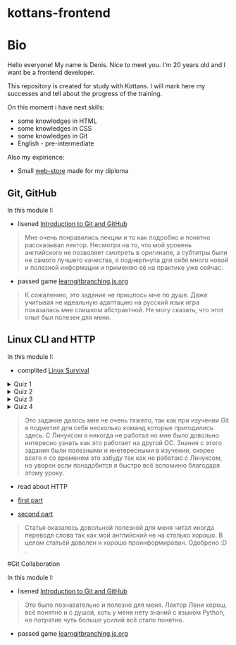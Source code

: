 # kottans-frontend
# Bio
Hello everyone! My name is Denis. Nice to meet you. I'm 20 years old and I want be a frontend developer.

This repository is created for study with Kottans. I will mark here my successes and tell about the progress of the training.

On this moment i have next skills:

* some knowledges in HTML
* some knowledges in CSS
* some knowledges in Git
* English - pre-intermediate

Also my expirience:

* Small [web-store](http://monumental-lamington-107ee9.netlify.app) made for my diploma

## Git, GitHub 
In this module I:
* lisened [Introduction to Git and GitHub](https://www.coursera.org/learn/introduction-git-github)

>Мне очень понравились лекции и то как подробно и понятно рассказывал лектор. Несмотря на то, что мой уровень английского не позволяет смотреть в оригинале, а субтитры были не самого лучшего качества, я подчерпнула для себя много новой и полезной информации и применяю её на практике уже сейчас.

* passed game [learngitbranching.js.org](https://learngitbranching.js.org/?locale=ru_RU)

>К сожалению, это задание не пришлось мне по душе. Даже учитывая не идеальную адаптацию на русский язык игра показалась мне слишком абстрактной. Не могу сказать, что этот опыт был полезен для меня.

## Linux CLI and HTTP 

In this module I:

* complited [Linux Survival](https://linuxsurvival.com/linux-tutorial-end-of-module-4/)
<details>
    <summary>Quiz 1</summary>
    <img src="https://github.com/MudreZ9/kottans-frontend/blob/main/task_linux_cli/quiz1.jpg">
</details>
<details>
    <summary>Quiz 2</summary>
    <img src="https://github.com/MudreZ9/kottans-frontend/blob/main/task_linux_cli/quiz2.jpg">
</details>
<details>
    <summary>Quiz 3</summary>
    <img src="https://github.com/MudreZ9/kottans-frontend/blob/main/task_linux_cli/quiz3.jpg">
</details>
<details>
    <summary>Quiz 4</summary>
    <img src="https://github.com/MudreZ9/kottans-frontend/blob/main/task_linux_cli/quiz4.jpg">
</details>

>Это задание далось мне не очень тяжело, так как при изучении Git я подметил для себя несколько команд которые пригодились здесь. С Линуксом я никогда не работал но мне было довольно интересно узнать как это работает на другой ОС. Знания с этого задания были полезными и инетересными в изучении, скорее всего я со временем это забуду так как не работаю с Линуксом, но уверен если понадобится я быстро всё вспоминю благодаря этому уроку.

* read about HTTP

* [first part](https://code.tutsplus.com/uk/tutorials/http-the-protocol-every-web-developer-must-know-part-1--net-31177)
* [second part](https://code.tutsplus.com/uk/tutorials/http-the-protocol-every-web-developer-must-know-part-2--net-31155)

> Статья оказалось довольной полезной для меня читал иногда переводя слова так как мой английский не на столько хорошо. В целом статьёй доволен и хорошо проинформирован. Одобрено :D . 


#Git Collaboration

In this module I:

* lisened [Introduction to Git and GitHub](https://www.coursera.org/learn/introduction-git-github) 
> Это было познавательно и полезно для меня. Лектор Лени хорош, всё понятно и с душой, хоть у меня нету знаний с языком Python, но потратив чуть больше усилий всё стало понятно.

* passed game [learngitbranching.js.org](https://learngitbranching.js.org/?locale=ru_RU)










